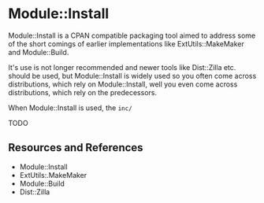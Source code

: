 # Module::Install

Module::Install is a CPAN compatible packaging tool aimed to address some of the short comings of earlier implementations like ExtUtils::MakeMaker and Module::Build.

It's use is not longer recommended and newer tools like Dist::Zilla etc. should be used, but Module::Install is widely used so you often come across distributions, which rely on Module::Install, well you even come across distributions, which rely on the predecessors.

When Module::Install is used, the `inc/`

TODO

## Resources and References

- Module::Install
- ExtUtils:.MakeMaker
- Module::Build
- Dist::Zilla

